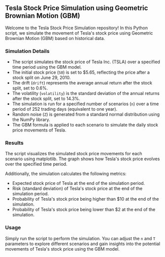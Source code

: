 ## Tesla Stock Price Simulation using Geometric Brownian Motion (GBM)

Welcome to the Tesla Stock Price Simulation repository! In this Python script, we simulate the movement of Tesla's stock price using Geometric Brownian Motion (GBM) based on historical data.

### Simulation Details

- The script simulates the stock price of Tesla Inc. (TSLA) over a specified time period using the GBM model.
- The initial stock price (`S0`) is set to $5.65, reflecting the price after a stock split on June 29, 2010.
- The drift (`drift`) represents the average annual return after the stock split, set to 0.6%.
- The volatility (`volatility`) is the standard deviation of the annual returns after the stock split, set to 14.3%.
- The simulation is run for a specified number of scenarios (`n`) over a time period of 252 trading days (equivalent to one year).
- Random noise (`Z`) is generated from a standard normal distribution using the NumPy library.
- The GBM formula is applied to each scenario to simulate the daily stock price movements of Tesla.

### Results

The script visualizes the simulated stock price movements for each scenario using matplotlib. The graph shows how Tesla's stock price evolves over the specified time period.

Additionally, the simulation calculates the following metrics:

- Expected stock price of Tesla at the end of the simulation period.
- Risk (standard deviation) of Tesla's stock price at the end of the simulation period.
- Probability of Tesla's stock price being higher than $10 at the end of the simulation.
- Probability of Tesla's stock price being lower than $2 at the end of the simulation.

### Usage

Simply run the script to perform the simulation. You can adjust the `n` and `T` parameters to explore different scenarios and gain insights into the potential movements of Tesla's stock price using the GBM model.
